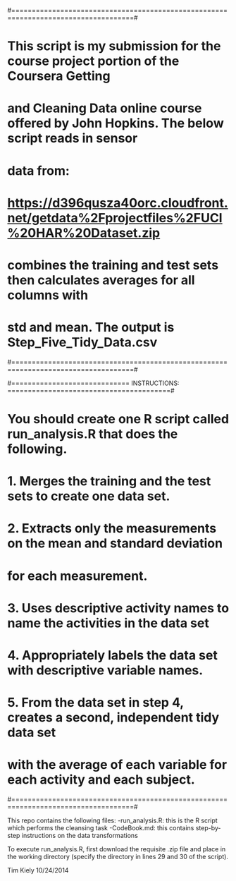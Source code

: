  #====================================================================================#
 #  This script is my submission for the course project portion of the Coursera Getting 
 #    and Cleaning Data online course offered by John Hopkins. The below script reads in sensor 
 #     data from: 
 #      https://d396qusza40orc.cloudfront.net/getdata%2Fprojectfiles%2FUCI%20HAR%20Dataset.zip
 #       combines the training and test sets then calculates averages for all columns with 
 #        std and mean. The output is Step_Five_Tidy_Data.csv
 #====================================================================================#

 #============================= INSTRUCTIONS: ========================================#
 #
 #  You should create one R script called run_analysis.R that does the following. 
 #    1. Merges the training and the test sets to create one data set.
 #    2. Extracts only the measurements on the mean and standard deviation 
 #       for each measurement. 
 #    3. Uses descriptive activity names to name the activities in the data set
 #    4. Appropriately labels the data set with descriptive variable names. 
 #    5. From the data set in step 4, creates a second, independent tidy data set 
 #       with the average of each variable for each activity and each subject.
 #====================================================================================#

 This repo contains the following files:
 -run_analysis.R: this is the R script which performs the cleansing task
 -CodeBook.md: this contains step-by-step instructions on the data transformations
 
 To execute run_analysis.R, first download the requisite .zip file and place in the working directory (specify the directory  in lines 29 and 30 of the script).
 
 Tim Kiely
 10/24/2014
